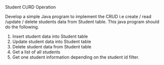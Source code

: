 Student CURD Operation 


Develop a simple Java program to implement the CRUD  i.e create / read /update / delete students data from Student table.
This java program should do the following.
1. Insert student data into Student table
2. Update student data into Student table
3. Delete student data from Student table
4. Get a list of all students
5. Get one student information depending on the student id filter.
